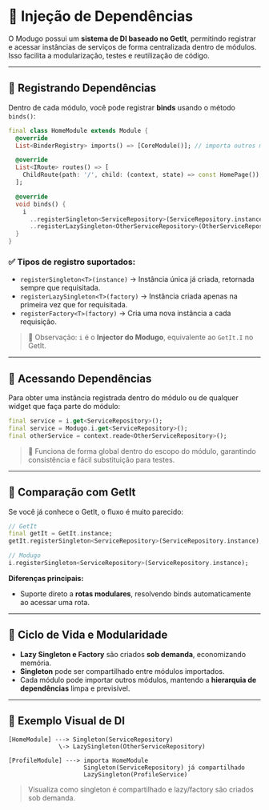 # 🧩 Injeção de Dependências

O Modugo possui um **sistema de DI baseado no GetIt**, permitindo registrar e acessar instâncias de serviços de forma centralizada dentro de módulos. Isso facilita a modularização, testes e reutilização de código.

---

## 🔹 Registrando Dependências

Dentro de cada módulo, você pode registrar **binds** usando o método `binds()`:

```dart
final class HomeModule extends Module {
  @override
  List<BinderRegistry> imports() => [CoreModule()]; // importa outros módulos se necessário

  @override
  List<IRoute> routes() => [
    ChildRoute(path: '/', child: (context, state) => const HomePage()),
  ];

  @override
  void binds() {
    i
      ..registerSingleton<ServiceRepository>(ServiceRepository.instance) // singleton
      ..registerLazySingleton<OtherServiceRepository>(OtherServiceRepositoryImpl.new); // lazy singleton
  }
}
```

### ✅ Tipos de registro suportados:

- `registerSingleton<T>(instance)` → Instância única já criada, retornada sempre que requisitada.
- `registerLazySingleton<T>(factory)` → Instância criada apenas na primeira vez que for requisitada.
- `registerFactory<T>(factory)` → Cria uma nova instância a cada requisição.

> 🔹 Observação: `i` é o **Injector do Modugo**, equivalente ao `GetIt.I` no GetIt.

---

## 🔹 Acessando Dependências

Para obter uma instância registrada dentro do módulo ou de qualquer widget que faça parte do módulo:

```dart
final service = i.get<ServiceRepository>();
final service = Modugo.i.get<ServiceRepository>();
final otherService = context.reade<OtherServiceRepository>();
```

> 🔹 Funciona de forma global dentro do escopo do módulo, garantindo consistência e fácil substituição para testes.

---

## 🔹 Comparação com GetIt

Se você já conhece o GetIt, o fluxo é muito parecido:

```dart
// GetIt
final getIt = GetIt.instance;
getIt.registerSingleton<ServiceRepository>(ServiceRepository.instance);

// Modugo
i.registerSingleton<ServiceRepository>(ServiceRepository.instance);
```

**Diferenças principais:**

- Suporte direto a **rotas modulares**, resolvendo binds automaticamente ao acessar uma rota.

---

## 🔹 Ciclo de Vida e Modularidade

- **Lazy Singleton e Factory** são criados **sob demanda**, economizando memória.
- **Singleton** pode ser compartilhado entre módulos importados.
- Cada módulo pode importar outros módulos, mantendo a **hierarquia de dependências** limpa e previsível.

---

## 🔹 Exemplo Visual de DI

```
[HomeModule] ---> Singleton(ServiceRepository)
              \-> LazySingleton(OtherServiceRepository)

[ProfileModule] ---> importa HomeModule
                     Singleton(ServiceRepository) já compartilhado
                     LazySingleton(ProfileService)
```

> Visualiza como singleton é compartilhado e lazy/factory são criados sob demanda.

